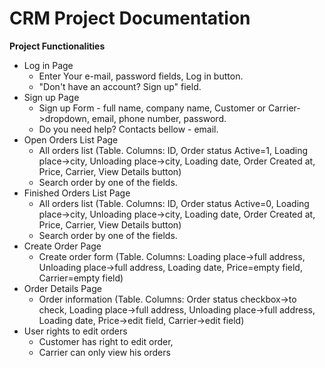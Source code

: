 # CRM Project Documentation

**Project Functionalities**

+ Log in Page
    - Enter Your e-mail, password fields, Log in button.
    - "Don't have an account? Sign up" field.
+ Sign up Page
    - Sign up Form - full name, company name, Customer or Carrier->dropdown, email, phone number, password.
    - Do you need help? Contacts bellow - email.
+ Open Orders List Page
    - All orders list (Table. Columns: ID, Order status Active=1, Loading place->city, Unloading place->city, Loading date, Order Created at, Price, Carrier, View Details button)
    - Search order by one of the fields.
+ Finished Orders List Page
    - All orders list (Table. Columns: ID, Order status Active=0, Loading place->city, Unloading place->city, Loading date, Order Created at, Price, Carrier, View Details button)
    - Search order by one of the fields.
+ Create Order Page
    - Create order form (Table. Columns: Loading place->full address, Unloading place->full address, Loading date, Price=empty field, Carrier=empty field)
+ Order Details Page
    - Order information (Table. Columns: Order status checkbox->to check, Loading place->full address, Unloading place->full address, Loading date, Price->edit field, Carrier->edit field)
+ User rights to edit orders
    - Customer has right to edit order,
    - Carrier can only view his orders
